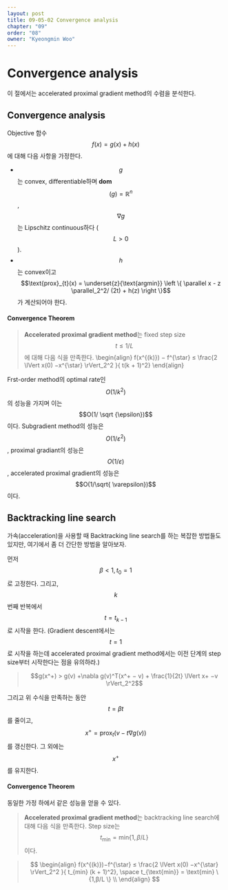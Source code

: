 ```yaml
---
layout: post
title: 09-05-02 Convergence analysis
chapter: "09"
order: "08"
owner: "Kyeongmin Woo"
---
```


# Convergence analysis

이 절에서는 accelerated proximal gradient method의 수렴을 분석한다.

## Convergence analysis
Objective 함수 $$f(x) = g(x) + h(x)$$에 대해 다음 사항을 가정한다.

* $$g$$는 convex, differentiable하며 **dom**$$(g) = \mathbb{R}^n$$, $$\nabla g$$는 Lipschitz continuous하다 ($$L \gt 0$$).
* $$h$$는 convex이고 $$\text{prox}_{t}(x) = \underset{z}{\text{argmin}} \left \{ \parallel x - z \parallel_2^2/ (2t) + h(z) \right \}$$가 계산되어야 한다.

#### Convergence Theorem
> **Accelerated proximal gradient method**는 fixed step size $$t \le 1/L$$에 대해 다음 식을 만족한다. 
>\begin{align}
f(x^{(k)}) − f^{\star} ≤ \frac{2 \lVert x(0) −x^{\star} \rVert_2^2 }{ t(k + 1)^2}
\end{align}

Frst-order method의 optimal rate인 $$O (1 / k^2)$$의 성능을 가지며 이는 $$O(1/ \sqrt {\epsilon})$$이다.  Subgradient method의 성능은 $$O(1/\varepsilon^{2})$$, proximal gradiant의 성능은 $$O(1/\varepsilon)$$, accelerated proximal gradient의 성능은 $$O(1/\sqrt{ \varepsilon})$$이다.

## Backtracking line search
가속(acceleration)을 사용할 때 Backtracking line search를 하는 복잡한 방법들도 있지만, 여기에서 좀 더 간단한 방법을 알아보자.
 
먼저 $$β <1, t_0 = 1$$로 고정한다. 그리고, $$k$$번째 반복에서 $$t = t_{k-1}$$로 시작을 한다. (Gradient descent에서는 $$t=1$$로 시작을 하는데 accelerated proximal gradient method에서는 이전 단계의 step size부터 시작한다는 점을 유의하라.) 

> $$g(x^+) > g(v) +\nabla g(v)^T(x^+ − v) + \frac{1}{2t} \lVert x+ −v \rVert_2^2$$

그리고 위 수식을 만족하는 동안 $$t = βt$$를 줄이고, $$x^+ = \text{prox}_t (v − t \nabla g(v))$$를 갱신한다. 그 외에는 $$x^+$$를 유지한다.

#### Convergence Theorem
동일한 가정 하에서 같은 성능을 얻을 수 있다.

>**Accelerated proximal gradient method**는 backtracking line search에 대해 다음 식을 만족한다. Step size는 $$t_{\text{min}} = \text{min} \{1,\beta/L \}$$이다.

>$$ \begin{align}
f(x^{(k)})−f^{\star} ≤ \frac{2 \lVert x(0) −x^{\star} \rVert_2^2 }{ t_{min} (k + 1)^2}, \space t_{\text{min}} = \text{min} \{1,β/L \} \\
\end{align}
$$